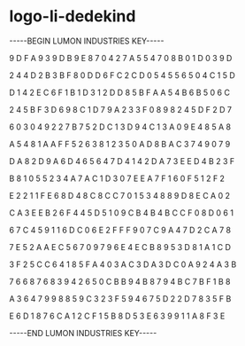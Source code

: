 # logo-li-dedekind

-----BEGIN LUMON INDUSTRIES KEY-----

9 D F A 9 3 9 D B 9 E 8 7 0 4 2 7 A 5 5 4 7 0 8 B 0 1 D 0 3 9 D

2 4 4 D 2 B 3 B F 8 0 D D 6 F C 2 C D 0 5 4 5 5 6 5 0 4 C 1 5 D

D 1 4 2 E C 6 F 1 B 1 D 3 1 2 D D 8 5 B F A A 5 4 B 6 B 5 0 6 C

2 4 5 B F 3 D 6 9 8 C 1 D 7 9 A 2 3 3 F 0 8 9 8 2 4 5 D F 2 D 7

6 0 3 0 4 9 2 2 7 B 7 5 2 D C 1 3 D 9 4 C 1 3 A 0 9 E 4 8 5 A 8

A 5 4 8 1 A A F F 5 2 6 3 8 1 2 3 5 0 A D 8 B A C 3 7 4 9 0 7 9

D A 8 2 D 9 A 6 D 4 6 5 6 4 7 D 4 1 4 2 D A 7 3 E E D 4 B 2 3 F

B 8 1 0 5 5 2 3 4 A 7 A C 1 D 3 0 7 E E A 7 F 1 6 0 F 5 1 2 F 2

E 2 2 1 1 F E 6 8 D 4 8 C 8 C C 7 0 1 5 3 4 8 8 9 D 8 E C A 0 2

C A 3 E E B 2 6 F 4 4 5 D 5 1 0 9 C B 4 B 4 B C C F 0 8 D 0 6 1

6 7 C 4 5 9 1 1 6 D C 0 6 E 2 F F F 9 0 7 C 9 A 4 7 D 2 C A 7 8

7 E 5 2 A A E C 5 6 7 0 9 7 9 6 E 4 E C B 8 9 5 3 D 8 1 A 1 C D

3 F 2 5 C C 6 4 1 8 5 F A 4 0 3 A C 3 D A 3 D C 0 A 9 2 4 A 3 B

7 6 6 8 7 6 8 3 9 4 2 6 5 0 C B B 9 4 B 8 7 9 4 B C 7 B F 1 B 8

A 3 6 4 7 9 9 8 8 5 9 C 3 2 3 F 5 9 4 6 7 5 D 2 2 D 7 8 3 5 F B

E 6 D 1 8 7 6 C A 1 2 C F 1 5 B 8 D 5 3 E 6 3 9 9 1 1 A 8 F 3 E

-----END LUMON INDUSTRIES KEY-----
